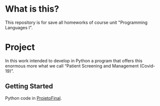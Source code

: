 # What is this?
This repository is for save all homeworks of course unit "Programming Languages I".

# Project
In this work intended to develop in Python a program that offers this enormous more
what we call “Patient Screening and Management (Covid-19)”.  <br>


## Getting Started
Python code in [ProjetoFinal](https://github.com/Nunomcmm/programming_languages_I/blob/master/ProjetoFinal_LP.ipynb).
